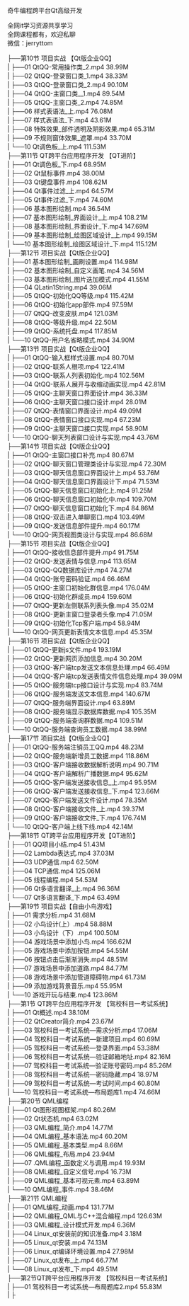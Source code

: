 奇牛编程跨平台Qt高级开发

全网it学习资源共享学习<br>全网课程都有，欢迎私聊<br>微信：jerryttom<br>

├──第10节 项目实战 【Qt版企业QQ】<br> | ├──01 QtQQ-常用操作类_2.mp4 38.99M<br> | ├──02 QtQQ-登录窗口类_1.mp4 38.33M<br> | ├──03 QtQQ-登录窗口类_2.mp4 90.10M<br> | ├──04 QtQQ-主窗口类__1.mp4 89.54M<br> | ├──05 QtQQ-主窗口类_2.mp4 74.85M<br> | ├──06 样式表语法_上.mp4 76.08M<br> | ├──07 样式表语法_下.mp4 43.61M<br> | ├──08 特殊效果_部件透明及阴影效果.mp4 65.31M<br> | ├──09 不规则窗体效果_遮罩.mp4 33.70M<br> | └──10 Qt调色板_上.mp4 111.53M<br> ├──第11节 QT跨平台应用程序开发 【QT进阶】<br> | ├──01 Qt调色板_下.mp4 68.95M<br> | ├──02 Qt鼠标事件.mp4 38.00M<br> | ├──03 Qt键盘事件.mp4 108.62M<br> | ├──04 Qt事件过滤_上.mp4 64.57M<br> | ├──05 Qt事件过滤_下.mp4 74.60M<br> | ├──06 基本图形绘制.mp4 36.54M<br> | ├──07 基本图形绘制_界面设计_上.mp4 108.21M<br> | ├──08 基本图形绘制_界面设计_下.mp4 147.69M<br> | ├──09 基本图形绘制_绘图区域设计_上.mp4 99.15M<br> | └──10 基本图形绘制_绘图区域设计_下.mp4 115.12M<br> ├──第12节 项目实战【Qt版企业QQ】<br> | ├──01 基本图形绘制_画刷设置.mp4 114.98M<br> | ├──02 基本图形绘制_自定义画笔.mp4 34.56M<br> | ├──03 基本图形绘制_图片迭加模式.mp4 41.55M<br> | ├──04 QLatin1String.mp4 39.06M<br> | ├──05 QtQQ-初始化QQ等级.mp4 115.42M<br> | ├──06 QtQQ-初始化app部件.mp4 97.59M<br> | ├──07 QtQQ-改变皮肤.mp4 121.03M<br> | ├──08 QtQQ-等级升级.mp4 22.50M<br> | ├──09 QtQQ-系统托盘.mp4 117.85M<br> | └──10 QtQQ-用户名省略模式.mp4 34.90M<br> ├──第13节 项目实战【Qt版企业QQ】<br> | ├──01 QtQQ-输入框样式设置.mp4 80.70M<br> | ├──02 QtQQ-联系人根项.mp4 122.41M<br> | ├──03 QtQQ-联系人列表初始化.mp4 102.56M<br> | ├──04 QtQQ-联系人展开与收缩动画实现.mp4 42.81M<br> | ├──05 QtQQ-主聊天窗口界面设计.mp4 36.33M<br> | ├──06 QtQQ-主聊天窗口接口设计.mp4 28.01M<br> | ├──07 QtQQ-表情窗口界面设计.mp4 49.09M<br> | ├──08 QtQQ-表情窗口接口实现.mp4 67.23M<br> | ├──09 QtQQ-主聊天窗口接口实现.mp4 58.90M<br> | └──10 QtQQ-聊天列表窗口设计与实现.mp4 43.76M<br> ├──第14节 项目实战【Qt版企业QQ】<br> | ├──01 QtQQ-主窗口接口补充.mp4 80.67M<br> | ├──02 QtQQ-聊天窗口管理类设计与实现.mp4 72.30M<br> | ├──03 QtQQ-聊天信息窗口界面设计上.mp4 53.76M<br> | ├──04 QtQQ-聊天信息窗口界面设计下.mp4 71.53M<br> | ├──05 QtQQ-聊天信息窗口初始化上.mp4 91.25M<br> | ├──06 QtQQ-聊天信息窗口初始化中.mp4 109.70M<br> | ├──07 QtQQ-聊天信息窗口初始化下.mp4 84.86M<br> | ├──08 QtQQ-双击进入单聊窗口.mp4 103.49M<br> | ├──09 QtQQ-发送信息部件提升.mp4 60.17M<br> | └──10 QtQQ-网页视图类设计与实现.mp4 86.68M<br> ├──第15节 项目实战【Qt版企业QQ】<br> | ├──01 QtQQ-接收信息部件提升.mp4 91.75M<br> | ├──02 QtQQ-发送表情与信息.mp4 113.65M<br> | ├──03 QtQQ-QQ数据库设计.mp4 74.27M<br> | ├──04 QtQQ-账号密码验证.mp4 66.46M<br> | ├──05 QtQQ-主窗口初始化群信息.mp4 176.04M<br> | ├──06 QtQQ-初始化群成员.mp4 159.60M<br> | ├──07 QtQQ-更新左侧联系列表头像.mp4 35.02M<br> | ├──08 QtQQ-更新主窗口登录者头像.mp4 71.05M<br> | ├──09 QtQQ-初始化Tcp客户端.mp4 58.94M<br> | └──10 QtQQ-网页更新表情文本信息.mp4 45.35M<br> ├──第16节 项目实战【Qt版企业QQ】<br> | ├──01 QtQQ-更新js文件.mp4 193.19M<br> | ├──02 QtQQ-更新网页添加信息.mp4 30.20M<br> | ├──03 QtQQ-客户端tcp发送文本信息处理.mp4 66.49M<br> | ├──04 QtQQ-客户端tcp发送表情文件信息处理.mp4 39.09M<br> | ├──05 QtQQ-服务端tcp接口设计与实现.mp4 83.74M<br> | ├──06 QtQQ-服务端发送文本信息.mp4 140.67M<br> | ├──07 QtQQ-服务端界面设计.mp4 63.89M<br> | ├──08 QtQQ-服务端显示数据库数据.mp4 105.35M<br> | ├──09 QtQQ-服务端查询群数据.mp4 109.51M<br> | └──10 QtQQ-服务端查询员工数据.mp4 38.99M<br> ├──第17节 项目实战【Qt版企业QQ】<br> | ├──01 QtQQ-服务端注销员工QQ.mp4 48.23M<br> | ├──02 QtQQ-服务端新增员工数据.mp4 118.86M<br> | ├──03 QtQQ-客户端接收数据解析说明.mp4 90.71M<br> | ├──04 QtQQ-客户端解析广播数据.mp4 95.62M<br> | ├──05 QtQQ-客户端发送接收信息_上.mp4 95.95M<br> | ├──06 QtQQ-客户端发送接收信息_下.mp4 123.66M<br> | ├──07 QtQQ-客户端发送文件设计.mp4 78.35M<br> | ├──08 QtQQ-客户端接收文件_上.mp4 39.37M<br> | ├──09 QtQQ-客户端接收文件_下.mp4 176.74M<br> | └──10 QtQQ-客户端上线下线.mp4 42.14M<br> ├──第18节 QT跨平台应用程序开发【QT进阶】<br> | ├──01 QQ项目小结.mp4 51.43M<br> | ├──02 Lambda表达式.mp4 37.03M<br> | ├──03 UDP通信.mp4 62.50M<br> | ├──04 TCP通信.mp4 125.06M<br> | ├──05 线程编程.mp4 54.53M<br> | ├──06 Qt多语言翻译_上.mp4 96.36M<br> | └──07 Qt多语言翻译_下.mp4 63.49M<br> ├──第19节 项目实战【自由小鸟游戏】<br> | ├──01 需求分析.mp4 31.68M<br> | ├──02 小鸟设计(上）.mp4 58.88M<br> | ├──03 小鸟设计（下）.mp4 100.50M<br> | ├──04 游戏场景中添加小鸟.mp4 166.62M<br> | ├──05 游戏场景中添加按钮.mp4 54.55M<br> | ├──06 按钮点击后渐渐消失.mp4 48.51M<br> | ├──07 游戏场景中添加道路.mp4 84.77M<br> | ├──08 游戏场景中添加管道障碍物.mp4 61.73M<br> | ├──09 添加游戏背景音乐.mp4 55.95M<br> | └──10 游戏开玩与结束.mp4 123.86M<br> ├──第1节 QT跨平台应用程序开发 【驾校科目一考试系统】<br> | ├──01 Qt概述.mp4 38.10M<br> | ├──02 QtCreator简介.mp4 23.67M<br> | ├──03 驾校科目一考试系统—需求分析.mp4 17.06M<br> | ├──04 驾校科目一考试系统—新建项目.mp4 60.69M<br> | ├──05 驾校科目一考试系统—登录界面.mp4 53.38M<br> | ├──06 驾校科目一考试系统—验证邮箱地址.mp4 82.16M<br> | ├──07 驾校科目一考试系统—验证账号密码.mp4 85.26M<br> | ├──08 驾校科目一考试系统—密码隐藏.mp4 18.97M<br> | ├──09 驾校科目一考试系统—考试时间.mp4 60.80M<br> | └──10 驾校科目一考试系统—布局题库1.mp4 74.66M<br> ├──第20节 QML编程<br> | ├──01 Qt图形视图框架.mp4 80.26M<br> | ├──02 Qt状态机.mp4 63.02M<br> | ├──03 QML编程_简介.mp4 14.77M<br> | ├──04 QML编程_基本语法.mp4 60.20M<br> | ├──05 QML编程_基本类型.mp4 8.66M<br> | ├──06 QML编程_布局.mp4 23.94M<br> | ├──07 .QML编程_函数定义与调用.mp4 19.93M<br> | ├──08 QML编程_自定义信号.mp4 16.73M<br> | ├──09 QML编程_基本可视元素.mp4 63.89M<br> | └──10 QML编程_事件.mp4 38.46M<br> ├──第21节 QML编程<br> | ├──01 QML编程_动画.mp4 131.77M<br> | ├──02 QML编程_QML与C++混合编程.mp4 126.63M<br> | ├──03 QML编程_设计模式开发.mp4 6.36M<br> | ├──04 Linux_qt安装前的知识准备.mp4 3.18M<br> | ├──05 Linux_qt安装.mp4 74.13M<br> | ├──06 Linux_qt编译环境设置.mp4 27.98M<br> | ├──07 Linux_qt发布_上.mp4 66.77M<br> | └──08 Linux_qt发布_下.mp4 49.51M<br> ├──第2节QT跨平台应用程序开发 【驾校科目一考试系统】<br> | ├──01 驾校科目一考试系统—布局题库2.mp4 55.83M<br> | ├